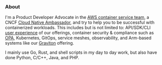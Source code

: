 ### About

I'm a Product Developer Advocate in the [AWS container service team](https://aws.amazon.com/containers/), a CNCF [Cloud Native Ambassador](https://www.cncf.io/people/ambassadors/), and try to help you to be successful with containerized workloads. This includes but is not limited to: API/SDK/CLI [user experience](https://ux.aws-cloud.dev/) of our offerings, container security & compliance such as [OPA](https://www.openpolicyagent.org/), Kubernetes, GitOps, service meshes, observability, and Arm-based systems like our [Graviton](https://aws.amazon.com/ec2/graviton/) offering.

I mainly use Go, Rust, and shell scripts in my day to day work, but also have done Python, C/C++, Java, and PHP.

